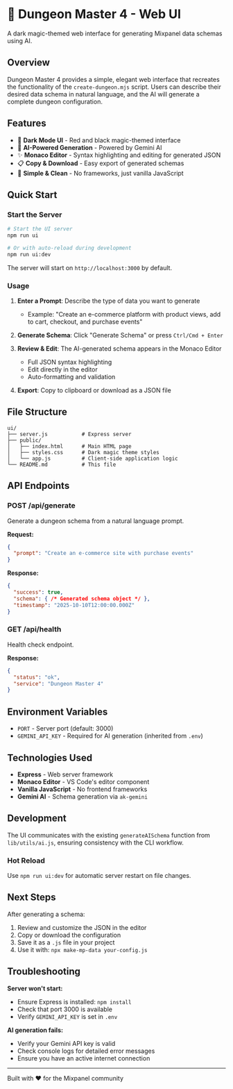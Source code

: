 # 🎲 Dungeon Master 4 - Web UI

A dark magic-themed web interface for generating Mixpanel data schemas using AI.

## Overview

Dungeon Master 4 provides a simple, elegant web interface that recreates the functionality of the `create-dungeon.mjs` script. Users can describe their desired data schema in natural language, and the AI will generate a complete dungeon configuration.

## Features

- 🌙 **Dark Mode UI** - Red and black magic-themed interface
- 🤖 **AI-Powered Generation** - Powered by Gemini AI
- ✨ **Monaco Editor** - Syntax highlighting and editing for generated JSON
- 📋 **Copy & Download** - Easy export of generated schemas
- 🎯 **Simple & Clean** - No frameworks, just vanilla JavaScript

## Quick Start

### Start the Server

```bash
# Start the UI server
npm run ui

# Or with auto-reload during development
npm run ui:dev
```

The server will start on `http://localhost:3000` by default.

### Usage

1. **Enter a Prompt**: Describe the type of data you want to generate
   - Example: "Create an e-commerce platform with product views, add to cart, checkout, and purchase events"

2. **Generate Schema**: Click "Generate Schema" or press `Ctrl/Cmd + Enter`

3. **Review & Edit**: The AI-generated schema appears in the Monaco Editor
   - Full JSON syntax highlighting
   - Edit directly in the editor
   - Auto-formatting and validation

4. **Export**: Copy to clipboard or download as a JSON file

## File Structure

```
ui/
├── server.js           # Express server
├── public/
│   ├── index.html      # Main HTML page
│   ├── styles.css      # Dark magic theme styles
│   └── app.js          # Client-side application logic
└── README.md           # This file
```

## API Endpoints

### POST /api/generate
Generate a dungeon schema from a natural language prompt.

**Request:**
```json
{
  "prompt": "Create an e-commerce site with purchase events"
}
```

**Response:**
```json
{
  "success": true,
  "schema": { /* Generated schema object */ },
  "timestamp": "2025-10-10T12:00:00.000Z"
}
```

### GET /api/health
Health check endpoint.

**Response:**
```json
{
  "status": "ok",
  "service": "Dungeon Master 4"
}
```

## Environment Variables

- `PORT` - Server port (default: 3000)
- `GEMINI_API_KEY` - Required for AI generation (inherited from `.env`)

## Technologies Used

- **Express** - Web server framework
- **Monaco Editor** - VS Code's editor component
- **Vanilla JavaScript** - No frontend frameworks
- **Gemini AI** - Schema generation via `ak-gemini`

## Development

The UI communicates with the existing `generateAISchema` function from `lib/utils/ai.js`, ensuring consistency with the CLI workflow.

### Hot Reload

Use `npm run ui:dev` for automatic server restart on file changes.

## Next Steps

After generating a schema:

1. Review and customize the JSON in the editor
2. Copy or download the configuration
3. Save it as a `.js` file in your project
4. Use it with: `npx make-mp-data your-config.js`

## Troubleshooting

**Server won't start:**
- Ensure Express is installed: `npm install`
- Check that port 3000 is available
- Verify `GEMINI_API_KEY` is set in `.env`

**AI generation fails:**
- Verify your Gemini API key is valid
- Check console logs for detailed error messages
- Ensure you have an active internet connection

---

Built with ❤️ for the Mixpanel community

